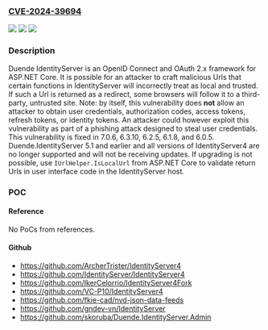 ### [CVE-2024-39694](https://cve.mitre.org/cgi-bin/cvename.cgi?name=CVE-2024-39694)
![](https://img.shields.io/static/v1?label=Product&message=IdentityServer&color=blue)
![](https://img.shields.io/static/v1?label=Version&message=%3D%20%3C%206.0.5%20&color=brighgreen)
![](https://img.shields.io/static/v1?label=Vulnerability&message=CWE-601%3A%20URL%20Redirection%20to%20Untrusted%20Site%20('Open%20Redirect')&color=brighgreen)

### Description

Duende IdentityServer is an OpenID Connect and OAuth 2.x framework for ASP.NET Core. It is possible for an attacker to craft malicious Urls that certain functions in IdentityServer will incorrectly treat as local and trusted. If such a Url is returned as a redirect, some browsers will follow it to a third-party, untrusted site. Note: by itself, this vulnerability does **not** allow an attacker to obtain user credentials, authorization codes, access tokens, refresh tokens, or identity tokens. An attacker could however exploit this vulnerability as part of a phishing attack designed to steal user credentials. This vulnerability is fixed in 7.0.6, 6.3.10, 6.2.5, 6.1.8, and 6.0.5. Duende.IdentityServer 5.1 and earlier and all versions of IdentityServer4 are no longer supported and will not be receiving updates. If upgrading is not possible, use `IUrlHelper.IsLocalUrl` from ASP.NET Core to validate return Urls in user interface code in the IdentityServer host.

### POC

#### Reference
No PoCs from references.

#### Github
- https://github.com/ArcherTrister/IdentityServer4
- https://github.com/IdentityServer/IdentityServer4
- https://github.com/IkerCelorrio/IdentityServer4Fork
- https://github.com/VC-P10/IdentityServer4
- https://github.com/fkie-cad/nvd-json-data-feeds
- https://github.com/gndev-vn/IdentityServer
- https://github.com/skoruba/Duende.IdentityServer.Admin

